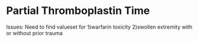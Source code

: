 # Partial Thromboplastin Time
Issues: Need to find valueset for 
1)warfarin toxicity
2)swollen extremity with or without prior trauma
